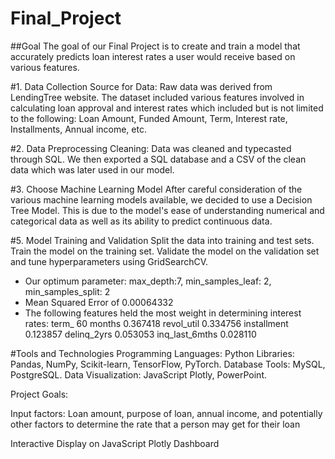 # Final_Project

##Goal
The goal of our Final Project is to create and train a model that accurately predicts loan interest rates a user would receive based on various features.

#1. Data Collection
Source for Data:
Raw data was derived from LendingTree website.
The dataset included various features involved in calculating loan approval and interest rates which included but is not limited to the following:
Loan Amount, Funded Amount, Term, Interest rate, Installments, Annual income, etc.

#2. Data Preprocessing
Cleaning: Data was cleaned and typecasted through SQL. We then exported a SQL database and a CSV of the clean data which was later used in our model.


#3. Choose Machine Learning Model
After careful consideration of the various machine learning models available, we decided to use a Decision Tree Model.
This is due to the model's ease of understanding numerical and categorical data as well as its ability to predict continuous data.



#5. Model Training and Validation
Split the data into training and test sets.
Train the model on the training set.
Validate the model on the validation set and tune hyperparameters using GridSearchCV.
  * Our optimum parameter: max_depth:7, min_samples_leaf: 2, min_samples_split: 2
  * Mean Squared Error of 0.00064332
  * The following features held the most weight in determining interest rates:
term_ 60 months                    0.367418
revol_util                         0.334756
installment                        0.123857
delinq_2yrs                        0.053053
inq_last_6mths                     0.028110

#Tools and Technologies
Programming Languages: Python
Libraries: Pandas, NumPy, Scikit-learn, TensorFlow, PyTorch.
Database Tools: MySQL, PostgreSQL.
Data Visualization: JavaScript Plotly, PowerPoint.



Project Goals:

Input factors: Loan amount, purpose of loan, annual income, and potentially other factors to determine the rate that a person may get for their loan

Interactive Display on JavaScript Plotly Dashboard
